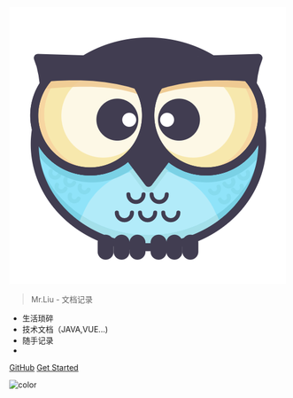 <div class="liu-logo">
  <div class="logo"></div>
</div>

![logo](./_media/logo.jpg)

> Mr.Liu - 文档记录

- 生活琐碎
- 技术文档（JAVA,VUE...)
- 随手记录
-

<div class="buttons">
  <a href="https://github.com/liushuang1205" target="_blank"><span>GitHub</span></a>
  <a href="#/README"><span>Get Started</span></a>
</div>

![color](#ffffff)
